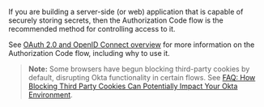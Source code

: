 If you are building a server-side (or web) application that is capable of securely storing secrets, then the Authorization Code flow is the recommended method for controlling access to it.

See [OAuth 2.0 and OpenID Connect overview](/docs/concepts/oauth-openid/#authorization-code-flow) for more information on the Authorization Code flow, including why to use it.

> **Note:** Some browsers have begun blocking third-party cookies by default, disrupting Okta functionality in certain flows. See [FAQ: How Blocking Third Party Cookies Can Potentially Impact Your Okta Environment](https://support.okta.com/help/s/article/FAQ-How-Blocking-Third-Party-Cookies-Can-Potentially-Impact-Your-Okta-Environment).
